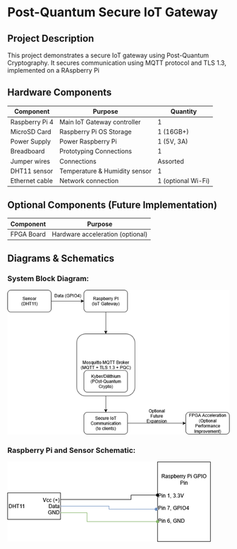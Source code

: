 # Post-Quantum Secure IoT Gateway

## Project Description
This project demonstrates a secure IoT gateway using Post-Quantum Cryptography.
It secures communication using MQTT protocol and TLS 1.3, implemented on a RAspberry Pi

## Hardware Components

| Component           | Purpose                       | Quantity    |
|---------------------|-------------------------------|-------------|
| Raspberry Pi 4      | Main IoT Gateway controller   | 1           |
| MicroSD Card        | Raspberry Pi OS Storage       | 1 (16GB+)   |
| Power Supply        | Power Raspberry Pi            | 1 (5V, 3A)  |
| Breadboard          | Prototyping Connections       | 1           |
| Jumper wires        | Connections                   | Assorted    |
| DHT11 sensor        | Temperature & Humidity sensor | 1           |
| Ethernet cable      | Network connection            | 1 (optional Wi-Fi) |

## Optional Components (Future Implementation)

| Component           | Purpose                           |
|---------------------|-----------------------------------|
| FPGA Board          | Hardware acceleration (optional)  |

## Diagrams & Schematics

### System Block Diagram:
![Block Diagram](diagrams/block-diagram.png)

### Raspberry Pi and Sensor Schematic:
![Hardware Schematic](schematics/raspberrypi-dht11.png)
